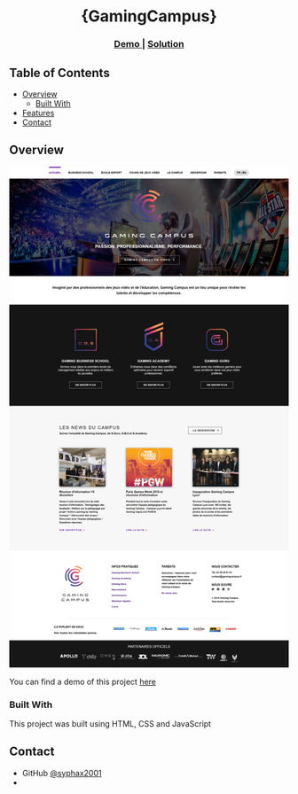   
<h1 align="center">{GamingCampus}</h1>

 

<div align="center">
  <h3>
    <a href="https://syphax2001.github.io/GamingCampus/">
      Demo
    </a>
    <span> | </span>
    <a href="https://github.com/syphax2001/GamingCampus">
      Solution
    </a>     
  </h3>
</div>
<!-- TABLE OF CONTENTS -->

## Table of Contents

- [Overview](#overview)
  - [Built With](#built-with)
- [Features](#features)
- [Contact](#contact)

<!-- OVERVIEW -->

## Overview

![screenshot](https://github.com/syphax2001/GamingCampus/blob/main/maquette%20desktop.png)

<!--Introduce your projects by taking a screenshot or a gif. Try to tell visitors a story about your project by answering:

- Where can I see your demo?
- What was your experience?
- What have you learned/improved?
- Your wisdom? :) -->

You can find a demo of this project [here](https://syphax2001.github.io/GamingCampus/)


### Built With

<!-- This section should list any major frameworks that you built your project using. Here are a few examples.-->

This project was built using HTML, CSS and JavaScript

 

## Contact

- GitHub [@syphax2001](https://github.com/syphax2001)
- 

 
